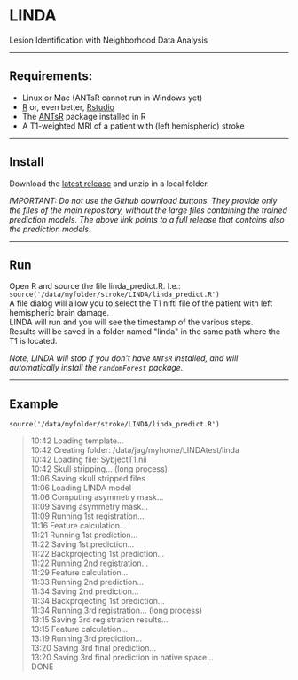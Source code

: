 # LINDA
Lesion Identification with Neighborhood Data Analysis  
*****  
##  Requirements:  
* Linux or Mac (ANTsR cannot run in Windows yet)  
* [R](http://www.r-project.org/) or, even better, [Rstudio](http://www.rstudio.com/products/rstudio/download/) 
* The [ANTsR](http://stnava.github.io/ANTsR/) package installed in R
* A T1-weighted MRI of a patient with (left hemispheric) stroke
 
***** 
## Install  
Download the [latest release](https://github.com/dorianps/LINDA/releases/download/0.1/LINDA_v0.1.zip) and unzip in a local folder.  
  
_IMPORTANT: Do not use the Github download buttons. They provide only the files of the main repository, without the large files containing the trained prediction models. The above link points to a full release that contains also the prediction models._  
  
*****    
## Run   
Open R and source the file linda_predict.R. I.e.:  
`source('/data/myfolder/stroke/LINDA/linda_predict.R')`  
A file dialog will allow you to select the T1 nifti file of the patient with left hemispheric brain damage.  
LINDA will run and you will see the timestamp of the various steps.  
Results will be saved in a folder named "linda" in the same path where the T1 is located.  
  
 _Note, LINDA will stop if you don't have `ANTsR` installed, and will automatically install the `randomForest` package._  
  
*****  
## Example  
`source('/data/myfolder/stroke/LINDA/linda_predict.R')`  
>  10:42 Loading template...  
10:42 Creating folder: /data/jag/myhome/LINDAtest/linda  
10:42 Loading file: SybjectT1.nii  
10:42 Skull stripping... (long process)  
11:06 Saving skull stripped files  
11:06 Loading LINDA model  
11:06 Computing asymmetry mask...  
11:09 Saving asymmetry mask...   
11:09 Running 1st registration...   
11:16 Feature calculation...   
11:21 Running 1st prediction...   
11:22 Saving 1st prediction...   
11:22 Backprojecting 1st prediction...   
11:22 Running 2nd registration...   
11:29 Feature calculation...   
11:33 Running 2nd prediction...   
11:34 Saving 2nd prediction...  
11:34 Backprojecting 1st prediction...  
11:34 Running 3rd registration... (long process)  
13:15 Saving 3rd registration results...  
13:15 Feature calculation...  
13:19 Running 3rd prediction...  
13:20 Saving 3rd final prediction...  
13:20 Saving 3rd final prediction in native space...  
DONE  
